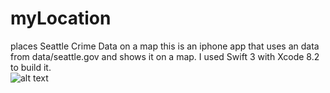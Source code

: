 # myLocation
places Seattle Crime Data on a map
this is an iphone app that uses an data from data/seattle.gov and shows it on a map.
I used Swift 3 with Xcode 8.2 to build it.  
![alt text](https://github.com/AlexVotry/myLocation/blob/master/MyLocation/Assets.xcassets/appPic.imageset/Screen%20Shot%202017-02-27%20at%209.41.28%20AM.png)
